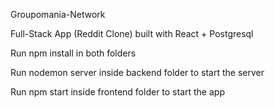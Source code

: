Groupomania-Network

Full-Stack App (Reddit Clone) built with React + Postgresql

Run npm install in both folders

Run nodemon server inside backend folder to start the server

Run npm start inside frontend folder to start the app


